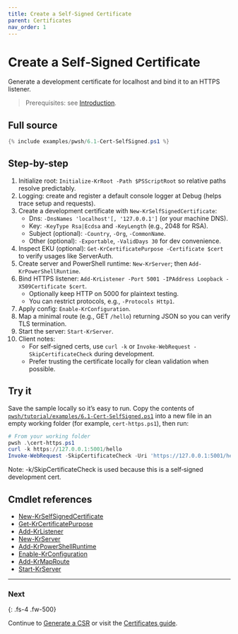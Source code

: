 ```yaml
---
title: Create a Self‑Signed Certificate
parent: Certificates
nav_order: 1
---
```


# Create a Self‑Signed Certificate

Generate a development certificate for localhost and bind it to an HTTPS listener.

> Prerequisites: see [Introduction][Introduction].

## Full source

```powershell
{% include examples/pwsh/6.1-Cert-SelfSigned.ps1 %}
```

## Step-by-step

1. Initialize root: `Initialize-KrRoot -Path $PSScriptRoot` so relative paths resolve predictably.
2. Logging: create and register a default console logger at Debug (helps trace setup and requests).
3. Create a development certificate with `New-KrSelfSignedCertificate`:
    - Dns: `-DnsNames 'localhost'[, '127.0.0.1']` (or your machine DNS).
    - Key: `-KeyType Rsa|Ecdsa` and `-KeyLength` (e.g., 2048 for RSA).
    - Subject (optional): `-Country`, `-Org`, `-CommonName`.
    - Other (optional): `-Exportable`, `-ValidDays 30` for dev convenience.
4. Inspect EKU (optional): `Get-KrCertificatePurpose -Certificate $cert` to verify usages like ServerAuth.
5. Create server and PowerShell runtime: `New-KrServer`; then `Add-KrPowerShellRuntime`.
6. Bind HTTPS listener: `Add-KrListener -Port 5001 -IPAddress Loopback -X509Certificate $cert`.
    - Optionally keep HTTP on 5000 for plaintext testing.
    - You can restrict protocols, e.g., `-Protocols Http1`.
7. Apply config: `Enable-KrConfiguration`.
8. Map a minimal route (e.g., GET `/hello`) returning JSON so you can verify TLS termination.
9. Start the server: `Start-KrServer`.
10. Client notes:
    - For self‑signed certs, use `curl -k` or `Invoke-WebRequest -SkipCertificateCheck` during development.
    - Prefer trusting the certificate locally for clean validation when possible.

## Try it

Save the sample locally so it’s easy to run. Copy the contents of
[`pwsh/tutorial/examples/6.1-Cert-SelfSigned.ps1`](pwsh/tutorial/examples/6.1-Cert-SelfSigned.ps1)
into a new file in an empty working folder (for example, `cert-https.ps1`), then run:

```powershell
# From your working folder
pwsh .\cert-https.ps1
curl -k https://127.0.0.1:5001/hello
Invoke-WebRequest -SkipCertificateCheck -Uri 'https://127.0.0.1:5001/hello' | Select-Object -ExpandProperty Content
```

Note: -k/SkipCertificateCheck is used because this is a self‑signed development cert.

## Cmdlet references

- [New-KrSelfSignedCertificate][New-KrSelfSignedCertificate]
- [Get-KrCertificatePurpose][Get-KrCertificatePurpose]
- [Add-KrListener][Add-KrListener]
- [New-KrServer][New-KrServer]
- [Add-KrPowerShellRuntime][Add-KrPowerShellRuntime]
- [Enable-KrConfiguration][Enable-KrConfiguration]
- [Add-KrMapRoute][Add-KrMapRoute]
- [Start-KrServer][Start-KrServer]

---

### Next

{: .fs-4 .fw-500}

Continue to [Generate a CSR][Next] or visit the [Certificates guide](/topics/certificates).

[New-KrSelfSignedCertificate]: /pwsh/cmdlets/New-KrSelfSignedCertificate
[Get-KrCertificatePurpose]: /pwsh/cmdlets/Get-KrCertificatePurpose
[Add-KrListener]: /pwsh/cmdlets/Add-KrListener
[New-KrServer]: /pwsh/cmdlets/New-KrServer
[Add-KrPowerShellRuntime]: /pwsh/cmdlets/Add-KrPowerShellRuntime
[Enable-KrConfiguration]: /pwsh/cmdlets/Enable-KrConfiguration
[Add-KrMapRoute]: /pwsh/cmdlets/Add-KrMapRoute
[Start-KrServer]: /pwsh/cmdlets/Start-KrServer
[Next]: ./2.CSR
[Introduction]: ../1.introduction/index#prerequisites
